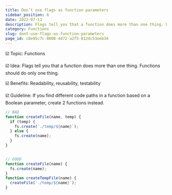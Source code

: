 ```yaml
---
title: Don’t use flags as function parameters
sidebar_position: 6
date: 2022-07-11
description: Flags tell you that a function does more than one thing. Functions should do only one thing.
category: Functions
slug: dont-use-flags-as-function-parameters
page_id: c8e95c7c-8008-4472-a2f5-812dc53eeb34
---
```




☑️ Topic: Functions


☑️ Idea: Flags tell you that a function does more than one thing. Functions should do only one thing.


☑️ Benefits: Readability, reusability, testability


☑️ Guideline: If you find different code paths in a function based on a Boolean parameter, create 2 functions instead.


```javascript
// BAD
function createFile(name, temp) {
  if (temp) {
    fs.create(`./temp/${name}`);
  } else {
    fs.create(name);
  }
}


// GOOD
function createFile(name) {
  fs.create(name);
}
function createTempFile(name) {
  createFile(`./temp/${name}`);
}
```

